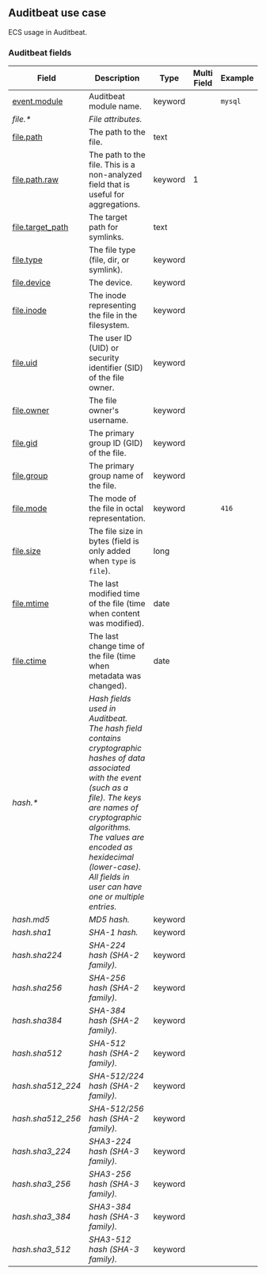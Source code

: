 ## Auditbeat use case

ECS usage in Auditbeat.

### <a name="auditbeat"></a> Auditbeat fields


| Field  | Description  | Type  | Multi Field  | Example  |
|---|---|---|---|---|
| [event.module](https://github.com/elastic/ecs#event.module)  | Auditbeat module name.  | keyword  |   | `mysql`  |
| <a name="file.&ast;"></a>*file.&ast;*  | *File attributes.<br/>*  |   |   |   |
| [file.path](https://github.com/elastic/ecs#file.path)  | The path to the file.  | text  |   |   |
| [file.path.raw](https://github.com/elastic/ecs#file.path.raw)  | The path to the file. This is a non-analyzed field that is useful for aggregations.  | keyword  | 1  |   |
| [file.target_path](https://github.com/elastic/ecs#file.target_path)  | The target path for symlinks.  | text  |   |   |
| [file.type](https://github.com/elastic/ecs#file.type)  | The file type (file, dir, or symlink).  | keyword  |   |   |
| [file.device](https://github.com/elastic/ecs#file.device)  | The device.  | keyword  |   |   |
| [file.inode](https://github.com/elastic/ecs#file.inode)  | The inode representing the file in the filesystem.  | keyword  |   |   |
| [file.uid](https://github.com/elastic/ecs#file.uid)  | The user ID (UID) or security identifier (SID) of the file owner.  | keyword  |   |   |
| [file.owner](https://github.com/elastic/ecs#file.owner)  | The file owner's username.  | keyword  |   |   |
| [file.gid](https://github.com/elastic/ecs#file.gid)  | The primary group ID (GID) of the file.  | keyword  |   |   |
| [file.group](https://github.com/elastic/ecs#file.group)  | The primary group name of the file.  | keyword  |   |   |
| [file.mode](https://github.com/elastic/ecs#file.mode)  | The mode of the file in octal representation.  | keyword  |   | `416`  |
| [file.size](https://github.com/elastic/ecs#file.size)  | The file size in bytes (field is only added when `type` is `file`).  | long  |   |   |
| [file.mtime](https://github.com/elastic/ecs#file.mtime)  | The last modified time of the file (time when content was modified).  | date  |   |   |
| [file.ctime](https://github.com/elastic/ecs#file.ctime)  | The last change time of the file (time when metadata was changed).  | date  |   |   |
| <a name="hash.&ast;"></a>*hash.&ast;*  | *Hash fields used in Auditbeat.<br/>The hash field contains cryptographic hashes of data associated with the event (such as a file). The keys are names of cryptographic algorithms. The values are encoded as hexidecimal (lower-case).<br/>All fields in user can have one or multiple entries.<br/>*  |   |   |   |
| <a name="hash.md5"></a>*hash.md5*  | *MD5 hash.*  | keyword  |   |   |
| <a name="hash.sha1"></a>*hash.sha1*  | *SHA-1 hash.*  | keyword  |   |   |
| <a name="hash.sha224"></a>*hash.sha224*  | *SHA-224 hash (SHA-2 family).*  | keyword  |   |   |
| <a name="hash.sha256"></a>*hash.sha256*  | *SHA-256 hash (SHA-2 family).*  | keyword  |   |   |
| <a name="hash.sha384"></a>*hash.sha384*  | *SHA-384 hash (SHA-2 family).*  | keyword  |   |   |
| <a name="hash.sha512"></a>*hash.sha512*  | *SHA-512 hash (SHA-2 family).*  | keyword  |   |   |
| <a name="hash.sha512_224"></a>*hash.sha512_224*  | *SHA-512/224 hash (SHA-2 family).*  | keyword  |   |   |
| <a name="hash.sha512_256"></a>*hash.sha512_256*  | *SHA-512/256 hash (SHA-2 family).*  | keyword  |   |   |
| <a name="hash.sha3_224"></a>*hash.sha3_224*  | *SHA3-224 hash (SHA-3 family).*  | keyword  |   |   |
| <a name="hash.sha3_256"></a>*hash.sha3_256*  | *SHA3-256 hash (SHA-3 family).*  | keyword  |   |   |
| <a name="hash.sha3_384"></a>*hash.sha3_384*  | *SHA3-384 hash (SHA-3 family).*  | keyword  |   |   |
| <a name="hash.sha3_512"></a>*hash.sha3_512*  | *SHA3-512 hash (SHA-3 family).*  | keyword  |   |   |



